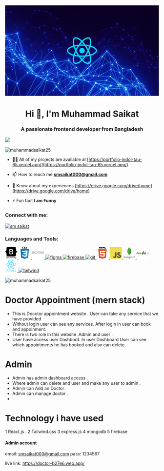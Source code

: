 ![logo](https://github.com/MuhammadSaikat25/MuhammadSaikat25/blob/main/1_cmfc8t3B47BkewhjU8RLuw.png)
<h1 align="center">Hi 👋, I'm Muhammad Saikat</h1>
<h3 align="center">A passionate frontend developer from Bangladesh</h3>
<img aling='right alt='coding img'width='400' src='https://storage.googleapis.com/replit/images/1686628398900_9650e8f289c3333cdff29f8d00a77e06.gif'>
<p align="left"> <img src="https://komarev.com/ghpvc/?username=muhammadsaikat25&label=Profile%20views&color=0e75b6&style=flat" alt="muhammadsaikat25" /> </p>

- 👨‍💻 All of my projects are available at [https://portfolio-indol-tau-65.vercel.app/](https://portfolio-indol-tau-65.vercel.app/)

- 📫 How to reach me **smsaikat000@gmail.com**

- 📄 Know about my experiences [https://drive.google.com/drive/home](https://drive.google.com/drive/home)

- ⚡ Fun fact **I am Funny**

<h3 align="left">Connect with me:</h3>
<p align="left">
<a href="https://linkedin.com/in/sm saikat" target="blank"><img align="center" src="https://raw.githubusercontent.com/rahuldkjain/github-profile-readme-generator/master/src/images/icons/Social/linked-in-alt.svg" alt="sm saikat" height="30" width="40" /></a>
</p>

<h3 align="left">Languages and Tools:</h3>
<p align="left"> <a href="https://getbootstrap.com" target="_blank" rel="noreferrer"> <img src="https://raw.githubusercontent.com/devicons/devicon/master/icons/bootstrap/bootstrap-plain-wordmark.svg" alt="bootstrap" width="40" height="40"/> </a> <a href="https://www.w3schools.com/css/" target="_blank" rel="noreferrer"> <img src="https://raw.githubusercontent.com/devicons/devicon/master/icons/css3/css3-original-wordmark.svg" alt="css3" width="40" height="40"/> </a> <a href="https://expressjs.com" target="_blank" rel="noreferrer"> <img src="https://raw.githubusercontent.com/devicons/devicon/master/icons/express/express-original-wordmark.svg" alt="express" width="40" height="40"/> </a> <a href="https://www.figma.com/" target="_blank" rel="noreferrer"> <img src="https://www.vectorlogo.zone/logos/figma/figma-icon.svg" alt="figma" width="40" height="40"/> </a> <a href="https://firebase.google.com/" target="_blank" rel="noreferrer"> <img src="https://www.vectorlogo.zone/logos/firebase/firebase-icon.svg" alt="firebase" width="40" height="40"/> </a> <a href="https://git-scm.com/" target="_blank" rel="noreferrer"> <img src="https://www.vectorlogo.zone/logos/git-scm/git-scm-icon.svg" alt="git" width="40" height="40"/> </a> <a href="https://www.w3.org/html/" target="_blank" rel="noreferrer"> <img src="https://raw.githubusercontent.com/devicons/devicon/master/icons/html5/html5-original-wordmark.svg" alt="html5" width="40" height="40"/> </a> <a href="https://developer.mozilla.org/en-US/docs/Web/JavaScript" target="_blank" rel="noreferrer"> <img src="https://raw.githubusercontent.com/devicons/devicon/master/icons/javascript/javascript-original.svg" alt="javascript" width="40" height="40"/> </a> <a href="https://www.mongodb.com/" target="_blank" rel="noreferrer"> <img src="https://raw.githubusercontent.com/devicons/devicon/master/icons/mongodb/mongodb-original-wordmark.svg" alt="mongodb" width="40" height="40"/> </a> <a href="https://nodejs.org" target="_blank" rel="noreferrer"> <img src="https://raw.githubusercontent.com/devicons/devicon/master/icons/nodejs/nodejs-original-wordmark.svg" alt="nodejs" width="40" height="40"/> </a> <a href="https://reactjs.org/" target="_blank" rel="noreferrer"> <img src="https://raw.githubusercontent.com/devicons/devicon/master/icons/react/react-original-wordmark.svg" alt="react" width="40" height="40"/> </a> <a href="https://tailwindcss.com/" target="_blank" rel="noreferrer"> <img src="https://www.vectorlogo.zone/logos/tailwindcss/tailwindcss-icon.svg" alt="tailwind" width="40" height="40"/> </a> </p>

<p><img align="center" src="https://github-readme-stats.vercel.app/api/top-langs?username=muhammadsaikat25&show_icons=true&locale=en&layout=compact" alt="muhammadsaikat25" /></p>

</hr>


# Doctor Appointment (mern stack)
* This is Docotor appointment website . User can take any service that we have provided
* Without login user can see any services. After login in user can book and appoinment.
* There is two role in this website .Admin and user .
* User have access user Dashbord. In user Dashboard User can see which appointments he has booked and also can delete.
# Admin 
* Admin has admin dashboard access .
* Where admin can delete and user and make any user to admin .
* Admin can Add an Doctor .
* Admin can manage doctor .
* 
# Technology i have used 
1 React.js .
2 Tailwind.css 
3 express.js 
4 mongodb 
5 firebase

#### Admin account 
email: smsaikat000@gmail.com
pass: 1234567 

live link: https://doctor-b27e6.web.app/
